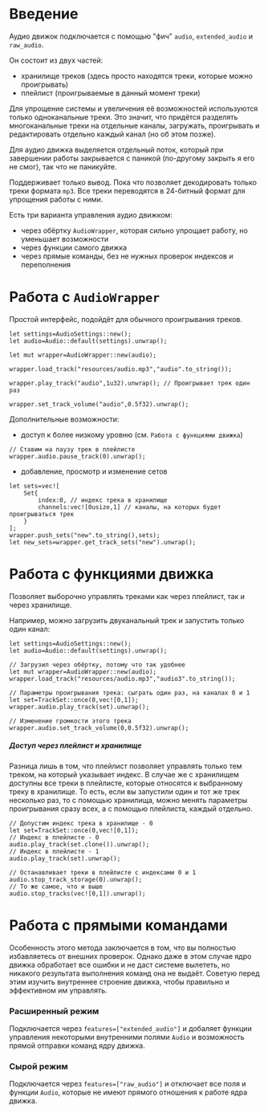 # Введение

Аудио движок подключается с помощью "фич" `audio`, `extended_audio` и `raw_audio`.

Он состоит из двух частей:
 - хранилище треков (здесь просто находятся треки, которые можно проигрывать)
 - плейлист (проигрываемые в данный момент треки)

Для упрощение системы и увеличения её возможностей используются только одноканальные треки.
Это значит, что придётся разделять многоканальные треки на отдельные каналы, загружать,
проигрывать и редактировать отдельно каждый канал (но об этом позже).

Для аудио движка выделяется отдельный поток,
который при завершении работы закрывается с паникой (по-другому закрыть я его не смог),
так что не паникуйте.

Поддерживает только вывод.
Пока что позволяет декодировать только треки формата `mp3`.
Все треки переводятся в 24-битный формат для упрощения работы с ними.

Есть три варианта управления аудио движком:
 - через обёртку `AudioWrapper`, которая сильно упрощает работу, но уменьшает возможности
 - через функции самого движка
 - через прямые команды, без не нужных проверок индексов и переполнения



# Работа с `AudioWrapper`

Простой интерфейс, подойдёт для обычного проигрывания треков.

```
let settings=AudioSettings::new();
let audio=Audio::default(settings).unwrap();

let mut wrapper=AudioWrapper::new(audio);

wrapper.load_track("resources/audio.mp3","audio".to_string());

wrapper.play_track("audio",1u32).unwrap(); // Проигрывает трек один раз

wrapper.set_track_volume("audio",0.5f32).unwrap();
```

Дополнительные возможности:
 - доступ к более низкому уровню (см. `Работа с функциями движка`)
```
// Ставим на паузу трек в плейлисте
wrapper.audio.pause_track(0).unwrap();
```
- добавление, просмотр и изменение сетов
```
let sets=vec![
    Set{
        index:0, // индекс трека в хранилище
        channels:vec![0usize,1] // каналы, на которых будет проигрываться трек
    }
];
wrapper.push_sets("new".to_string(),sets);
let new_sets=wrapper.get_track_sets("new").unwrap();
```


# Работа с функциями движка

Позволяет выборочно управлять треками как через плейлист, так и через хранилище.

Например, можно загрузить двуканальный трек и запустить только один канал:
```
let settings=AudioSettings::new();
let audio=Audio::default(settings).unwrap();

// Загрузил через обёртку, потому что так удобнее
let mut wrapper=AudioWrapper::new(audio);
wrapper.load_track("resources/audio.mp3","audio3".to_string());

// Параметры проигрывания трека: сыграть один раз, на каналах 0 и 1
let set=TrackSet::once(0,vec![0,1]);
wrapper.audio.play_track(set).unwrap();

// Изменение громкости этого трека
wrapper.audio.set_track_volume(0,0.5f32).unwrap();
```


##### Доступ через плейлист и хранилище

Разница лишь в том, что плейлист позволяет управлять только тем треком,
на который указывает индекс.
В случае же с хранилищем доступны все треки в плейлисте,
которые относятся к выбранному треку в хранилище.
То есть, если вы запустили один и тот же трек несколько раз, то с помощью хранилища,
можно менять параметры проигрывания сразу всех, а с помощью плейлиста, каждый отдельно.
```
// Допустим индекс трека в хранилище - 0
let set=TrackSet::once(0,vec![0,1]);
// Индекс в плейлисте - 0
audio.play_track(set.clone()).unwrap();
// Индекс в плейлисте - 1
audio.play_track(set).unwrap();

// Останавливает треки в плейлисте с индексами 0 и 1
audio.stop_track_storage(0).unwrap();
// То же самое, что и выше
audio.stop_tracks(vec![0,1]).unwrap();
```


# Работа с прямыми командами

Особенность этого метода заключается в том, что вы полностью избавляетесь от внешних проверок. Однако даже в этом случае ядро движка обработает все ошибки и не даст системе вылететь, но никакого результата выполнения команд она не выдаёт.
Советую перед этим изучить внутреннее строение движка, чтобы правильно и эффективном им управлять.


### Расширенный режим

Подключается через `features=["extended_audio"]` и добаляет функции управления некоторыми
внутренними полями `Audio` и возможность прямой отправки команд ядру движка.


### Сырой режим

Подключается через `features=["raw_audio"]` и отключает все поля и функции `Audio`,
которые не имеют прямого отношения к работе ядра движка.